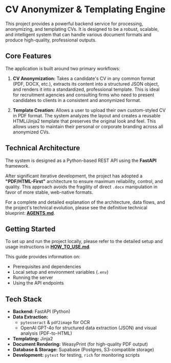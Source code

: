# CV Anonymizer & Templating Engine

This project provides a powerful backend service for processing, anonymizing, and templating CVs. It is designed to be a robust, scalable, and intelligent system that can handle various document formats and produce high-quality, professional outputs.

## Core Features

The application is built around two primary workflows:

1.  **CV Anonymization:** Takes a candidate's CV in any common format (PDF, DOCX, etc.), extracts its content into a structured JSON object, and renders it into a standardized, professional template. This is ideal for recruitment agencies and consulting firms who need to present candidates to clients in a consistent and anonymized format.

2.  **Template Creation:** Allows a user to upload their own custom-styled CV in PDF format. The system analyzes the layout and creates a reusable HTML/Jinja2 template that preserves the original look and feel. This allows users to maintain their personal or corporate branding across all anonymized CVs.

## Technical Architecture

The system is designed as a Python-based REST API using the **FastAPI** framework.

After significant iterative development, the project has adopted a **"PDF/HTML-First"** architecture to ensure maximum reliability, control, and quality. This approach avoids the fragility of direct `.docx` manipulation in favor of more stable, web-native formats.

For a complete and detailed explanation of the architecture, data flows, and the project's technical evolution, please see the definitive technical blueprint: **[AGENTS.md](AGENTS.md)**.

## Getting Started

To set up and run the project locally, please refer to the detailed setup and usage instructions in **[HOW_TO_USE.md](HOW_TO_USE.md)**.

This guide provides information on:
-   Prerequisites and dependencies
-   Local setup and environment variables (`.env`)
-   Running the server
-   Using the API endpoints

## Tech Stack

-   **Backend:** FastAPI (Python)
-   **Data Extraction:**
    -   `pytesseract` & `pdf2image` for OCR
    -   OpenAI GPT-4o for structured data extraction (JSON) and visual analysis (PDF-to-HTML)
-   **Templating:** Jinja2
-   **Document Rendering:** WeasyPrint (for high-quality PDF output)
-   **Database & Storage:** Supabase (Postgres, S3-compatible storage)
-   **Development:** `pytest` for testing, `rich` for monitoring scripts

